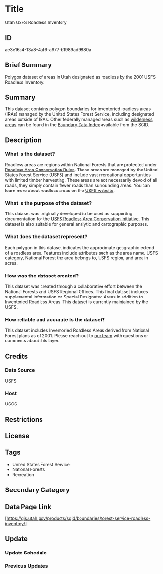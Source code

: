 # Title

Utah USFS Roadless Inventory

## ID

ae3e16a4-13a8-4af6-a977-b1989ad9880a

## Brief Summary

Polygon dataset of areas in Utah designated as roadless by the 2001 USFS Roadless Inventory.

## Summary

This dataset contains polygon boundaries for inventoried roadless areas (IRAs) managed by the United States Forest Service, including designated areas outside of IRAs. Other federally managed areas such as [wilderness areas](https://gis.utah.gov/products/sgid/boundaries/wilderness/) can be found in the [Boundary Data Index](https://gis.utah.gov/products/sgid/boundaries/) available from the SGID.

## Description

### What is the dataset?

Roadless areas are regions within National Forests that are protected under [Roadless Area Conservation Rules](https://www.fs.usda.gov/main/roadless/2001rule). These areas are managed by the United States Forest Service (USFS) and include vast recreational opportunities with limited timber harvesting. These areas are not necessarily devoid of all roads, they simply contain fewer roads than surrounding areas. You can learn more about roadless areas on the [USFS website](https://www.fs.usda.gov/roadmain/roadless).

### What is the purpose of the dataset?

This dataset was originally developed to be used as supporting documentation for the [USFS Roadless Area Conservation Initiative](https://www.fs.usda.gov/Internet/FSE_DOCUMENTS/stelprdb5057895.pdf). This dataset is also suitable for general analytic and cartographic purposes.

### What does the dataset represent?

Each polygon in this dataset indicates the approximate geographic extend of a roadless area. Features include attributes such as the area name, USFS category, National Forest the area belongs to, USFS region, and area in acres.

### How was the dataset created?

This dataset was created through a collaborative effort between the National Forests and USFS Regional Offices. This final dataset includes supplemental information on Special Designated Areas in addition to Inventoried Roadless Areas. This dataset is currently maintained by the USFS.

### How reliable and accurate is the dataset?

This dataset includes Inventoried Roadless Areas derived from National Forest plans as of 2001. Please reach out to [our team](https://gis.utah.gov/contact/) with questions or comments about this layer.

<!--- This is what the original metadata said, is this still the case? Does this layer get updated regularly? --->

## Credits

### Data Source

USFS

### Host

USGS

## Restrictions

## License

## Tags

- United States Forest Service
- National Forests
- Recreation

## Secondary Category

## Data Page Link

[https://gis.utah.gov/products/sgid/boundaries/forest-service-roadless-inventory/]

## Update

### Update Schedule

<!--- Unknown --->

### Previous Updates
